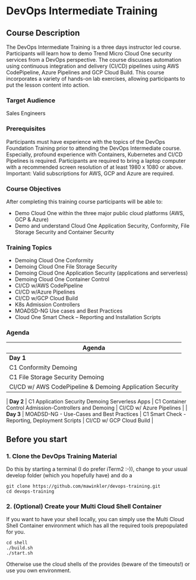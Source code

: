 # DevOps Intermediate Training

## Course Description

The DevOps Intermediate Training is a three days instructor led course. Participants will learn how to demo Trend Micro Cloud One security services from a DevOps perspective. The course discusses automation using continuous integration and delivery (CI/CD) pipelines using AWS CodePipeline, Azure Pipelines and GCP Cloud Build. This course incorporates a variety of hands-on lab exercises, allowing participants to put the lesson content into action.

### Target Audience

Sales Engineers

### Prerequisites

Participants must have experience with the topics of the DevOps Foundation Training prior to attending the DevOps Intermediate course. Especially, profound experience with Containers, Kubernetes and CI/CD Pipelines is required.
Participants are required to bring a laptop computer with a recommended screen resolution of at least 1980 x 1080 or above.
Important: Valid subscriptions for AWS, GCP and Azure are required.

### Course Objectives

After completing this training course participants will be able to:

- Demo Cloud One within the three major public cloud platforms (AWS, GCP & Azure)
- Demo and understand Cloud One Application Security, Conformity, File Storage Security and Container Security

### Training Topics

- Demoing Cloud One Conformity
- Demoing Cloud One File Storage Security
- Demoing Cloud One Application Security (applications and serverless)
- Demoing Cloud One Container Control
- CI/CD w/AWS CodePipeline
- CI/CD w/Azure Pipelines
- CI/CD w/GCP Cloud Build
- K8s Admission Controllers
- MOADSD-NG Use cases and Best Practices
- Cloud One Smart Check – Reporting and Installation Scripts

### Agenda

Agenda |
----- |
**Day 1** |
C1 Conformity Demoing |
C1 File Storage Security Demoing |
CI/CD w/ AWS CodePipeline & Demoing Application Security |
 |
**Day 2** |
C1 Application Security Demoing Serverless Apps |
C1 Container Control Admission-Controllers and Demoing |
CI/CD w/ Azure Pipelines |
 |
**Day 3** |
MOADSD-NG - Use-Cases and Best Practices |
C1 Smart Check - Reporting, Deployment Scripts |
CI/CD w/ GCP Cloud Build |

## Before you start

### 1. Clone the DevOps Training Material

Do this by starting a terminal (I do prefer iTerm2 :-)), change to your usual develop folder (which you hopefully have) and do a

```shell
git clone https://github.com/mawinkler/devops-training.git
cd devops-training
```

### 2. (Optional) Create your Multi Cloud Shell Container

If you want to have your shell locally, you can simply use the Multi Cloud Shell Container environment which has all the required tools prepopulated for you.

```shell
cd shell
./build.sh
./start.sh
```

Otherwise use the cloud shells of the provides (beware of the timeouts!) or use you own environment.
